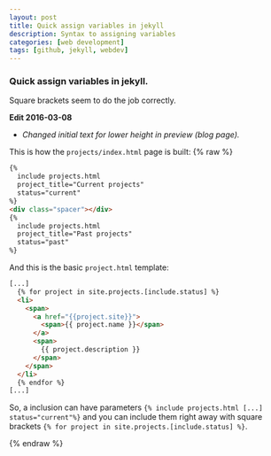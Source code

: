 ```yaml
---
layout: post
title: Quick assign variables in jekyll
description: Syntax to assigning variables
categories: [web development]
tags: [github, jekyll, webdev]
---
```


### Quick assign variables in jekyll.

Square brackets seem to do the job correctly.
<!--more-->

**Edit 2016-03-08**
- _Changed initial text for lower height in preview (blog page)._


This is how the `projects/index.html` page is built:
{% raw %}
```html
{%
  include projects.html
  project_title="Current projects"
  status="current"
%}
<div class="spacer"></div>
{%
  include projects.html
  project_title="Past projects"
  status="past"
%}
```

And this is the basic `project.html` template:

```html
[...]
  {% for project in site.projects.[include.status] %}
  <li>
    <span>
      <a href="{{project.site}}">
        <span>{{ project.name }}</span>
      </a>
      <span>
        {{ project.description }}
      </span>
    </span>
  </li>
  {% endfor %}
[...]
```

So, a inclusion can have parameters `{% include projects.html [...] status="current"%}` and you can include them right away with square brackets `{% for project in site.projects.[include.status] %}`.

{% endraw %}
